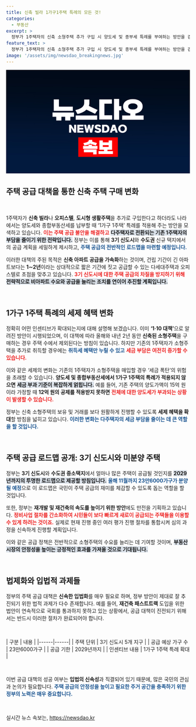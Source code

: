 ```yaml
---
title: 신축 빌라 1가구1주택 특례의 모든 것!
categories:
  - 부동산
excerpt: >
  정부가 1주택자의 신축 소형주택 추가 구입 시 양도세 및 종부세 특례를 부여하는 방안을 검토 중이다. 3기 신도시 및 수도권 신규 택지 공급 로드맵도 공개될 예정으로, 주택 공급 불안을 해소하기 위한 대책이 주목받고 있다.
feature_text: >
  정부가 1주택자의 신축 소형주택 추가 구입 시 양도세 및 종부세 특례를 부여하는 방안을 검토 중이다. 3기 신도시 및 수도권 신규 택지 공급 로드맵도 공개될 예정으로, 주택 공급 불안을 해소하기 위한 대책이 주목받고 있다.
image: '/assets/img/newsdao_breakingnews.jpg'
---
```


<p><img src="/assets/img/newsdao_breakingnews.jpg" alt="implanttips 속보" /></p>

<h2 data-ke-size="size26">주택 공급 대책을 통한 신축 주택 구매 변화</h2>

<p data-ke-size="size16">&nbsp;</p>

<p>1주택자가 <b>신축 빌라</b>나 <b>오피스텔</b>, <b>도시형 생활주택</b>을 추가로 구입한다고 하더라도 나라에서는 양도세와 종합부동산세를 납부할 때 ‘1가구 1주택’ 특례를 적용해 주는 방안을 모색하고 있습니다. <b><span style="color: #ee2323;">이는 주택 공급 불안을 해결하고</span></b> <b><span style="background-color: #21538527;">다주택자로 전환되는 기존 1주택자의 부담을 줄이기 위한 전략입니다.</span></b> 정부는 이를 통해 <b>3기 신도시</b>와 <b>수도권</b> 신규 택지에서의 공급 계획을 세밀하게 제시하고, <b><span style="color: #1a5490;">주택 공급의 전반적인 로드맵을 마련할 예정입니다.</span></b> </p>

<p>이러한 대책의 주된 목적은 <b>신축 아파트 공급을 가속화</b>하는 것이며, 건립 기간이 긴 아파트보다는 <b>1∼2년</b>이라는 상대적으로 짧은 기간에 짓고 공급할 수 있는 다세대주택과 오피스텔로 초점을 맞추고 있습니다. <b><span style="color: #ee2323;">3기 신도시에 대한 주택 공급의 차질을 방지하기 위해</span></b> <b><span style="background-color: #21538527;">전략적으로 비아파트 수요와 공급을 늘리는 조치를 연이어 추진할 계획입니다.</span></b></p>

<p data-ke-size="size16">&nbsp;</p>

<h2 data-ke-size="size26">1가구 1주택 특례의 세제 혜택 변화</h2>

<p>정확히 어떤 인센티브가 확대되는지에 대해 설명해 보겠습니다. 이미 <b>‘1·10 대책’</b>으로 알려진 방안이 시행되었으며, 이 대책에 따라 올해와 내년 2년 동안 <b>신축된 소형주택</b>을 구매하는 경우 주택 수에서 제외된다는 방침이 있습니다. 하지만 기존의 1주택자가 소형주택을 추가로 취득할 경우에는 <b><span style="color: #1a5490;">취득세 혜택만 누릴 수 있고</span></b> <b><span style="color: #ee2323;">세금 부담은 여전히 증가할 수 있습니다.</span></b> </p>

<p>이와 같은 세제의 변화는 기존의 1주택자가 소형주택을 매입할 경우 ‘세금 폭탄’의 위험을 초래할 수 있습니다. <b>양도세 및 종합부동산세에서 1가구 1주택의 특례가 적용되지 않으면</b> <b><span style="background-color: #21538527;">세금 부과 기준이 복잡하게 얽힙니다.</span></b> 예를 들어, 기존 주택의 양도가액이 15억 원이라 가정할 때 <b>12억 원의 공제를 적용받지 못하면</b> <b><span style="color: #ee2323;">전체에 대한 양도세가 부과되는 상황이 발생할 수 있습니다.</span></b></p>

<p>정부는 신축 소형주택의 보유 및 거래를 보다 원활하게 진행할 수 있도록 <b>세제 혜택을 확대</b>할 방침을 넓히고 있습니다. <b><span style="color: #1a5490;">이러한 변화는 다주택자의 세금 부담을 줄이는 데 큰 역할을 할 것입니다.</span></b></p>

<p data-ke-size="size16">&nbsp;</p>

<h2 data-ke-size="size26">주택 공급 로드맵 공개: 3기 신도시와 미분양 주택</h2>

<p>정부는 <b>3기 신도시</b>와 <b>수도권 중소택지</b>에서 얼마나 많은 주택이 공급될 것인지를 <b><span style="background-color: #21538527;">2029년까지의 투명한 로드맵으로 제공할 방침입니다.</span></b> <b><span style="color: #1a5490;">올해 11월까지 23만6000가구가 분양될 예정</span></b>으로 이 로드맵은 국민이 주택 공급의 재미를 체감할 수 있도록 돕는 역할을 할 것입니다. </p>

<p>또한, 정부는 <b>재개발 및 재건축의 속도를 높이기 위한 방안</b>에도 만전을 기획하고 있습니다. <b><span style="color: #ee2323;">정비사업 절차를 간소화하여 시민들이 보다 빠르게 새로이 공급되는 주택들을 이용할 수 있게 하려는 것이죠.</span></b> 실제로 현재 진행 중인 여러 평가 진행 절차를 통합시켜 심의 과정을 신속하게 진행할 계획입니다. </p>

<p>이와 같은 공급 정책은 전반적으로 소형주택의 수요를 늘리는 데 기여할 것이며, <b><span style="background-color: #21538527;">부동산 시장의 안정성을 높이는 긍정적인 효과를 가져올 것으로 기대됩니다.</span></b></p>

<p data-ke-size="size16">&nbsp;</p>

<h2 data-ke-size="size26">법제화와 입법적 과제들</h2>

<p>정부의 주택 공급 대책은 <b>신속한 입법화</b>를 매우 필요로 하며, 정부 방안이 제대로 잘 추진되기 위한 법적 과제가 다수 존재합니다. 예를 들어, <b> 재건축 패스트트랙</b> 도입을 위한 법안이 연속적으로 국회를 통과하지 못하고 있는 상황에서, 공급 대책이 진전되기 위해서는 반드시 이러한 절차가 완료되어야 합니다. </p>

<p><br></p>

<p>| 구분 | 내용 |
|------|------|
| 주택 단위 | 3기 신도시 5개 지구 |
| 공급 예상 가구 수 | 23만6000가구 |
| 공급 기한 | 2029년까지 |
| 인센티브 내용 | 1가구 1주택 특례 확대 |</p>

<p><br></p>

<p>이번 공급 대책의 성공 여부는 <b>입법의 신속성</b>과 직결되어 있기 때문에, 많은 국민의 관심과 논의가 필요합니다. <b><span style="color: #1a5490;">주택 공급의 안정성을 높이고 필요한 주거 공간을 충족하기 위한 정부의 노력은 매우 중요합니다.</span></b> </p>

<p data-ke-size="size16">&nbsp;</p>
실시간 뉴스 속보는, <a href="https://newsdao.kr" rel="dofollow">https://newsdao.kr</a>


